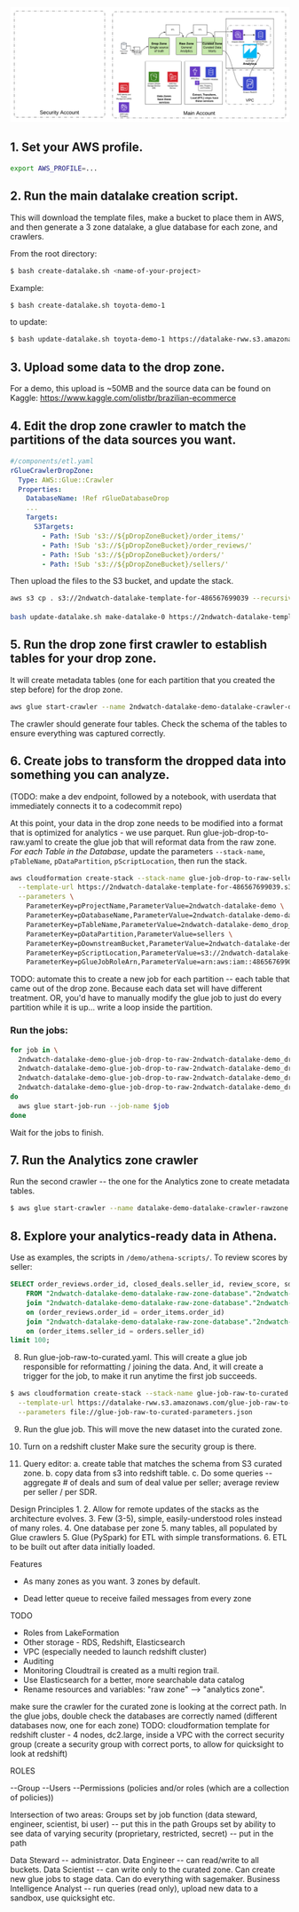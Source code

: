 ![architecture](https://github.com/robwhelan/datalake/blob/master/2ndWatch%20DataOps%20Platform.png)

## 1. Set your AWS profile.
```bash
export AWS_PROFILE=...
```

## 2. Run the main datalake creation script.
This will download the template files, make a bucket to place them in AWS, and then generate a 3 zone datalake, a glue database for each zone, and crawlers.

From the root directory:
```bash
$ bash create-datalake.sh <name-of-your-project>
```

Example:
```bash
$ bash create-datalake.sh toyota-demo-1
```
to update:
```bash
$ bash update-datalake.sh toyota-demo-1 https://datalake-rww.s3.amazonaws.com/main.yaml
```

## 3. Upload some data to the drop zone.
For a demo, this upload is ~50MB and the source data can be found on Kaggle: https://www.kaggle.com/olistbr/brazilian-ecommerce

## 4. Edit the drop zone crawler to match the partitions of the data sources you want.
```yaml
#/components/etl.yaml
rGlueCrawlerDropZone:
  Type: AWS::Glue::Crawler
  Properties:
    DatabaseName: !Ref rGlueDatabaseDrop
    ...
    Targets:
      S3Targets:
        - Path: !Sub 's3://${pDropZoneBucket}/order_items/'
        - Path: !Sub 's3://${pDropZoneBucket}/order_reviews/'
        - Path: !Sub 's3://${pDropZoneBucket}/orders/'
        - Path: !Sub 's3://${pDropZoneBucket}/sellers/'
```
Then upload the files to the S3 bucket, and update the stack.

```bash
aws s3 cp . s3://2ndwatch-datalake-template-for-486567699039 --recursive

bash update-datalake.sh make-datalake-0 https://2ndwatch-datalake-template-for-486567699039.s3.amazonaws.com/main.yaml
```

## 5. Run the drop zone first crawler to establish tables for your drop zone.

It will create metadata tables (one for each partition that you created the step before) for the drop zone.

```bash
aws glue start-crawler --name 2ndwatch-datalake-demo-datalake-crawler-dropzone
```
The crawler should generate four tables. Check the schema of the tables to ensure everything was captured correctly.

## 6. Create jobs to transform the dropped data into something you can analyze.
(TODO: make a dev endpoint, followed by a notebook, with userdata that immediately connects it to a codecommit repo)

At this point, your data in the drop zone needs to be modified into a format that is optimized for analytics - we use parquet. Run glue-job-drop-to-raw.yaml to create the glue job that will reformat data from the raw zone. *For each Table in the Database*, update the parameters `--stack-name`, `pTableName`, `pDataPartition`, `pScriptLocation`, then run the stack.
```bash
aws cloudformation create-stack --stack-name glue-job-drop-to-raw-sellers \
  --template-url https://2ndwatch-datalake-template-for-486567699039.s3.amazonaws.com/glue-job-drop-to-raw.yaml \
  --parameters \
    ParameterKey=pProjectName,ParameterValue=2ndwatch-datalake-demo \
    ParameterKey=pDatabaseName,ParameterValue=2ndwatch-datalake-demo-datalake-drop-zone-database \
    ParameterKey=pTableName,ParameterValue=2ndwatch-datalake-demo_drop_sellers \
    ParameterKey=pDataPartition,ParameterValue=sellers \
    ParameterKey=pDownstreamBucket,ParameterValue=2ndwatch-datalake-demo-raw-486567699039 \
    ParameterKey=pScriptLocation,ParameterValue=s3://2ndwatch-datalake-template-for-486567699039/demo/glue-scripts/drop-to-raw-sellers.py \
    ParameterKey=pGlueJobRoleArn,ParameterValue=arn:aws:iam::486567699039:role/BaseGlueServiceRole
```
TODO: automate this to create a new job for each partition -- each table that came out of the drop zone. Because each data set will have different treatment. OR, you'd have to manually modify the glue job to just do every partition while it is up... write a loop inside the partition.

### Run the jobs:
```bash
for job in \
  2ndwatch-datalake-demo-glue-job-drop-to-raw-2ndwatch-datalake-demo_drop_order_items \
  2ndwatch-datalake-demo-glue-job-drop-to-raw-2ndwatch-datalake-demo_drop_order_reviews \
  2ndwatch-datalake-demo-glue-job-drop-to-raw-2ndwatch-datalake-demo_drop_orders \
  2ndwatch-datalake-demo-glue-job-drop-to-raw-2ndwatch-datalake-demo_drop_sellers;
do
  aws glue start-job-run --job-name $job
done
```
Wait for the jobs to finish.

## 7. Run the Analytics zone crawler
Run the second crawler -- the one for the Analytics zone to create metadata tables.
```bash
$ aws glue start-crawler --name datalake-demo-datalake-crawler-rawzone
```

## 8. Explore your analytics-ready data in Athena.
Use as examples, the scripts in `/demo/athena-scripts/`. To review scores by seller:
```sql
SELECT order_reviews.order_id, closed_deals.seller_id, review_score, sdr_id, sr_id
    FROM "2ndwatch-datalake-demo-datalake-raw-zone-database"."2ndwatch-datalake-demo_raw_order_reviews" order_reviews
    join "2ndwatch-datalake-demo-datalake-raw-zone-database"."2ndwatch-datalake-demo_raw_order_items" order_items
    on (order_reviews.order_id = order_items.order_id)
    join "2ndwatch-datalake-demo-datalake-raw-zone-database"."2ndwatch-datalake-demo_raw_orders" orders
    on (order_items.seller_id = orders.seller_id)
limit 100;
```

8. Run glue-job-raw-to-curated.yaml. This will create a glue job responsible for reformatting / joining the data. And, it will create a trigger for the job, to make it run anytime the first job succeeds.
```bash
$ aws cloudformation create-stack --stack-name glue-job-raw-to-curated \
  --template-url https://datalake-rww.s3.amazonaws.com/glue-job-raw-to-curated.yaml \
  --parameters file://glue-job-raw-to-curated-parameters.json
```

9. Run the glue job. This will move the new dataset into the curated zone.

10. Turn on a redshift cluster
Make sure the security group is there.

11. Query editor:
a. create table that matches the schema from S3 curated zone.
b. copy data from s3 into redshift table.
c. Do some queries -- aggregate # of deals and sum of deal value per seller; average review per seller / per SDR.

Design Principles
1.
2. Allow for remote updates of the stacks as the architecture evolves.
3. Few (3-5), simple, easily-understood roles instead of many roles.
4. One database per zone
5. many tables, all populated by Glue crawlers
5. Glue (PySpark) for ETL with simple transformations.
6. ETL to be built out after data initially loaded.

Features
* As many zones as you want. 3 zones by default.

* Dead letter queue to receive failed messages from every zone


TODO
* Roles from LakeFormation
* Other storage - RDS, Redshift, Elasticsearch
* VPC (especially needed to launch redshift cluster)
* Auditing
* Monitoring Cloudtrail is created as a multi region trail.
* Use Elasticsearch for a better, more searchable data catalog
* Rename resources and variables: "raw zone" --> "analytics zone".

make sure the crawler for the curated zone is looking at the correct path.
In the glue jobs, double check the databases are correctly named (different databases now, one for each zone)
TODO: cloudformation template for redshift cluster - 4 nodes, dc2.large, inside a VPC with the correct security group (create a security group with correct ports, to allow for quicksight to look at redshift)


ROLES


--Group
  --Users
  --Permissions (policies and/or roles (which are a collection of policies))


Intersection of two areas:
Groups set by job function (data steward, engineer, scientist, bi user) -- put this in the path
Groups set by ability to see data of varying security (proprietary, restricted, secret) -- put in the path

Data Steward -- administrator.
Data Engineer -- can read/write to all buckets.
Data Scientist -- can write only to the curated zone. Can create new glue jobs to stage data. Can do everything with sagemaker.
Business Intelligence Analyst -- run queries (read only), upload new data to a sandbox, use quicksight etc.
